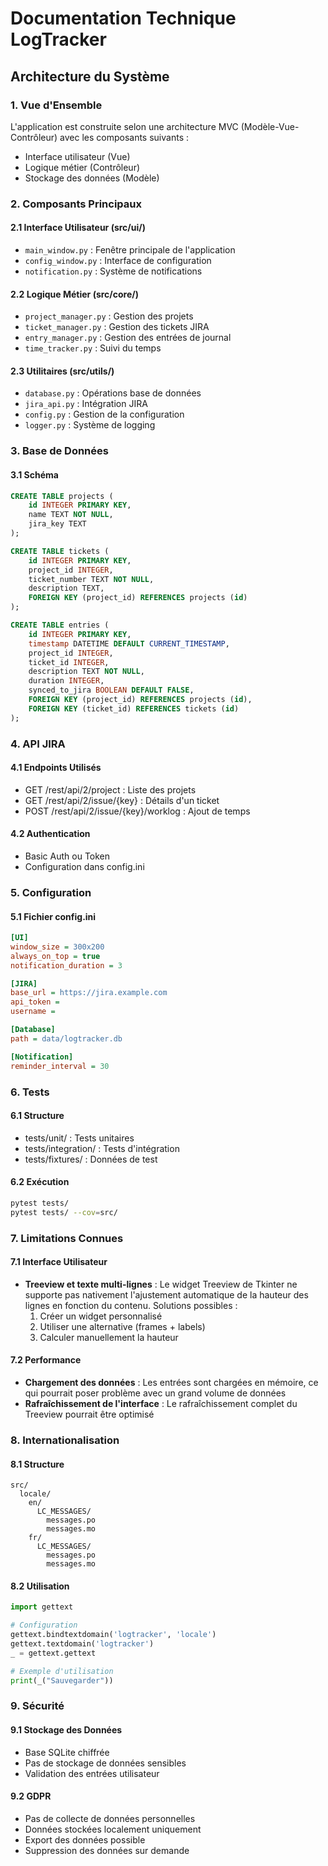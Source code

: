 # Documentation Technique LogTracker

## Architecture du Système

### 1. Vue d'Ensemble
L'application est construite selon une architecture MVC (Modèle-Vue-Contrôleur) avec les composants suivants :
- Interface utilisateur (Vue)
- Logique métier (Contrôleur)
- Stockage des données (Modèle)

### 2. Composants Principaux

#### 2.1 Interface Utilisateur (src/ui/)
- `main_window.py` : Fenêtre principale de l'application
- `config_window.py` : Interface de configuration
- `notification.py` : Système de notifications

#### 2.2 Logique Métier (src/core/)
- `project_manager.py` : Gestion des projets
- `ticket_manager.py` : Gestion des tickets JIRA
- `entry_manager.py` : Gestion des entrées de journal
- `time_tracker.py` : Suivi du temps

#### 2.3 Utilitaires (src/utils/)
- `database.py` : Opérations base de données
- `jira_api.py` : Intégration JIRA
- `config.py` : Gestion de la configuration
- `logger.py` : Système de logging

### 3. Base de Données

#### 3.1 Schéma
```sql
CREATE TABLE projects (
    id INTEGER PRIMARY KEY,
    name TEXT NOT NULL,
    jira_key TEXT
);

CREATE TABLE tickets (
    id INTEGER PRIMARY KEY,
    project_id INTEGER,
    ticket_number TEXT NOT NULL,
    description TEXT,
    FOREIGN KEY (project_id) REFERENCES projects (id)
);

CREATE TABLE entries (
    id INTEGER PRIMARY KEY,
    timestamp DATETIME DEFAULT CURRENT_TIMESTAMP,
    project_id INTEGER,
    ticket_id INTEGER,
    description TEXT NOT NULL,
    duration INTEGER,
    synced_to_jira BOOLEAN DEFAULT FALSE,
    FOREIGN KEY (project_id) REFERENCES projects (id),
    FOREIGN KEY (ticket_id) REFERENCES tickets (id)
);
```

### 4. API JIRA

#### 4.1 Endpoints Utilisés
- GET /rest/api/2/project : Liste des projets
- GET /rest/api/2/issue/{key} : Détails d'un ticket
- POST /rest/api/2/issue/{key}/worklog : Ajout de temps

#### 4.2 Authentication
- Basic Auth ou Token
- Configuration dans config.ini

### 5. Configuration

#### 5.1 Fichier config.ini
```ini
[UI]
window_size = 300x200
always_on_top = true
notification_duration = 3

[JIRA]
base_url = https://jira.example.com
api_token = 
username = 

[Database]
path = data/logtracker.db

[Notification]
reminder_interval = 30
```

### 6. Tests

#### 6.1 Structure
- tests/unit/ : Tests unitaires
- tests/integration/ : Tests d'intégration
- tests/fixtures/ : Données de test

#### 6.2 Exécution
```bash
pytest tests/
pytest tests/ --cov=src/
```

### 7. Limitations Connues

#### 7.1 Interface Utilisateur
- **Treeview et texte multi-lignes** : Le widget Treeview de Tkinter ne supporte pas nativement l'ajustement automatique de la hauteur des lignes en fonction du contenu. Solutions possibles :
  1. Créer un widget personnalisé
  2. Utiliser une alternative (frames + labels)
  3. Calculer manuellement la hauteur

#### 7.2 Performance
- **Chargement des données** : Les entrées sont chargées en mémoire, ce qui pourrait poser problème avec un grand volume de données
- **Rafraîchissement de l'interface** : Le rafraîchissement complet du Treeview pourrait être optimisé

### 8. Internationalisation

#### 8.1 Structure
```
src/
  locale/
    en/
      LC_MESSAGES/
        messages.po
        messages.mo
    fr/
      LC_MESSAGES/
        messages.po
        messages.mo
```

#### 8.2 Utilisation
```python
import gettext

# Configuration
gettext.bindtextdomain('logtracker', 'locale')
gettext.textdomain('logtracker')
_ = gettext.gettext

# Exemple d'utilisation
print(_("Sauvegarder"))
```

### 9. Sécurité

#### 9.1 Stockage des Données
- Base SQLite chiffrée
- Pas de stockage de données sensibles
- Validation des entrées utilisateur

#### 9.2 GDPR
- Pas de collecte de données personnelles
- Données stockées localement uniquement
- Export des données possible
- Suppression des données sur demande
